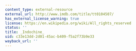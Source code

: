 ```yaml
---
content_type: external-resource
external_url: http://www.imdb.com/title/tt0104507/
has_external_license_warning: true
license: https://en.wikipedia.org/wiki/All_rights_reserved
status: ''
title: _Indochine_
uid: c33e13dd-2d01-45ac-b409-f5a2f73b9e33
wayback_url: ''
---
```

